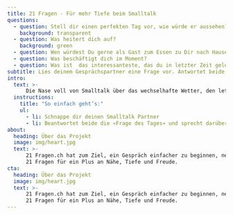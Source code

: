 ```yaml
---
title: 21 Fragen - Für mehr Tiefe beim Smalltalk
questions:
  - question: Stell dir einen perfekten Tag vor, wie würde er aussehen?
    background: transparent
  - question: Was heitert dich auf?
    background: green
  - question: Wen würdest Du gerne als Gast zum Essen zu Dir nach Hause einladen?
  - question: Was beschäftigt dich im Moment?
  - question: Was ist  das interessanteste, das du in letzter Zeit gelernt hast?
subtitle: Lies deinem Gesprächspartner eine Frage vor. Antwortet beide und sprecht darüber.
intro:
  text: >-
      Die Nase voll von Smalltalk über das wechselhafte Wetter, den letzten Mallorca-Ferien oder den Kindern? Ob im Büro, im Beziehungsalltag oder beim ersten Date - Bringe mit 21 Fragen mehr Tiefe in deinen Smalltalk.
  instructions:
    title: "So einfach geht’s:"
    ul:  
      - li: Schnappe dir deinen Smalltalk Partner
      - li: Beantwortet beide die «Frage des Tages» und sprecht darüber.
about:
  heading: Über das Projekt
  image: img/heart.jpg
  text: >-
      21 Fragen.ch hat zum Ziel, ein Gespräch einfacher zu beginnen, neue Seiten beim Gesprächspartner kennenzulernen und sich dadurch verbundener zu fühlen.
      21 Fragen für ein Plus an Nähe, Tiefe und Freude.
cta:
  heading: Über das Projekt
  image: img/heart.jpg
  text: >-
      21 Fragen.ch hat zum Ziel, ein Gespräch einfacher zu beginnen, neue Seiten beim Gesprächspartner kennenzulernen und sich dadurch verbundener zu fühlen.
      21 Fragen für ein Plus an Nähe, Tiefe und Freude.
---
```

